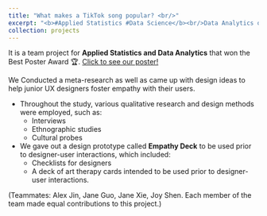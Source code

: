 ```yaml
---
title: "What makes a TikTok song popular? <br/>"
excerpt: "<b>#Applied Statistics #Data Science</b><br/>Data Analytics on the connections between features of a TikTok track and its popularity.<br/><img src='/images/EmpathyBulletJournal.jpg' width='400' height='300'>"
collection: projects
---
```


It is a team project for **Applied Statistics and Data Analytics** that won the Best Poster Award 🏆. [Click to see our poster!](https://yishu-ji.github.io/files/TikTokPoster.pdf)<br/>

We Conducted a meta-research as well as came up with design ideas to help junior UX designers foster empathy with their users.
- Throughout the study, various qualitative research and design methods were employed, such as:
  - Interviews
  - Ethnographic studies
  - Cultural probes
- We gave out a design prototype called **Empathy Deck** to be used prior to designer-user interactions, which included:
  - Checklists for designers
  - A deck of art therapy cards intended to be used prior to designer-user interactions.

(Teammates: Alex Jin, Jane Guo, Jane Xie, Joy Shen. Each member of the team made equal contributions to this project.)

